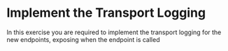 # Implement the Transport Logging

In this exercise you are required to implement the transport logging for the new endpoints, exposing when the endpoint is called 
